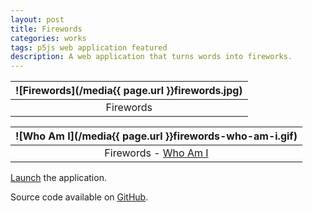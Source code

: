 ```yaml
---
layout: post
title: Firewords
categories: works
tags: p5js web application featured
description: A web application that turns words into fireworks.
---
```


![Firewords](/media{{ page.url }}firewords.jpg) |
:----------: |
Firewords |

![Who Am I](/media{{ page.url }}firewords-who-am-i.gif) |
:----------: |
Firewords - [Who Am I](http://jackbdu.com/firewords/?msg=WHO%20AM%20I) |

[Launch](http://jackbdu.com/firewords) the application.

Source code available on [GitHub](https://github.com/jackbdu/firewords).
